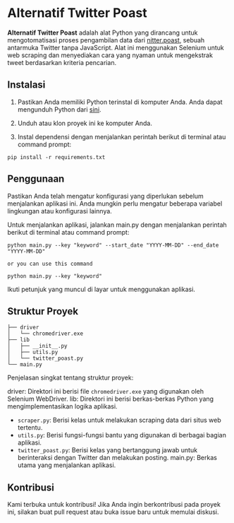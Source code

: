 # Alternatif Twitter Poast

**Alternatif Twitter Poast** adalah alat Python yang dirancang untuk mengotomatisasi proses pengambilan data dari [nitter.poast](https://nitter.poast.org/), sebuah antarmuka Twitter tanpa JavaScript. Alat ini menggunakan Selenium untuk web scraping dan menyediakan cara yang nyaman untuk mengekstrak tweet berdasarkan kriteria pencarian.

## Instalasi

1. Pastikan Anda memiliki Python terinstal di komputer Anda. Anda dapat mengunduh Python dari [sini](https://www.python.org/downloads/).

2. Unduh atau klon proyek ini ke komputer Anda.

3. Instal dependensi dengan menjalankan perintah berikut di terminal atau command prompt:

```
pip install -r requirements.txt
```

## Penggunaan

Pastikan Anda telah mengatur konfigurasi yang diperlukan sebelum menjalankan aplikasi ini. Anda mungkin perlu mengatur beberapa variabel lingkungan atau konfigurasi lainnya.

Untuk menjalankan aplikasi, jalankan main.py dengan menjalankan perintah berikut di terminal atau command prompt:

```
python main.py --key "keyword" --start_date "YYYY-MM-DD" --end_date "YYYY-MM-DD"

or you can use this command

python main.py --key "keyword"
```

Ikuti petunjuk yang muncul di layar untuk menggunakan aplikasi.

## Struktur Proyek

```
├── driver
│   └── chromedriver.exe
├── lib
│   ├── __init__.py
│   ├── utils.py
│   └── twitter_poast.py
└── main.py
```

Penjelasan singkat tentang struktur proyek:

driver: Direktori ini berisi file `chromedriver.exe` yang digunakan oleh Selenium WebDriver.
lib: Direktori ini berisi berkas-berkas Python yang mengimplementasikan logika aplikasi.
  - `scraper.py`: Berisi kelas untuk melakukan scraping data dari situs web tertentu.
  - `utils.py`: Berisi fungsi-fungsi bantu yang digunakan di berbagai bagian aplikasi.
  - `twitter_poast.py`: Berisi kelas yang bertanggung jawab untuk berinteraksi dengan Twitter dan melakukan posting.
main.py: Berkas utama yang menjalankan aplikasi.

## Kontribusi
Kami terbuka untuk kontribusi! Jika Anda ingin berkontribusi pada proyek ini, silakan buat pull request atau buka issue baru untuk memulai diskusi.